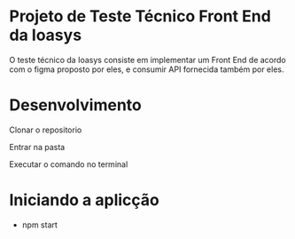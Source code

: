 # Projeto de Teste Técnico Front End da Ioasys

O teste técnico da Ioasys consiste em implementar um Front End de acordo com o figma proposto por eles, e consumir API fornecida também por eles.

# Desenvolvimento

Clonar o repositorio

Entrar na pasta

Executar o comando no terminal

# Iniciando a aplicção

- npm start

